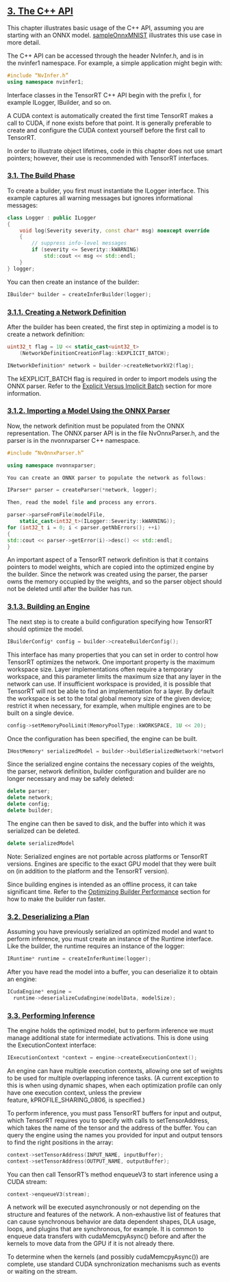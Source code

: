 ## [3. The C++ API](https://docs.nvidia.com/deeplearning/tensorrt/developer-guide/index.html#c_topics)

This chapter illustrates basic usage of the C++ API, assuming you are starting with an ONNX model. [sampleOnnxMNIST](https://github.com/NVIDIA/TensorRT/tree/main/samples/sampleOnnxMNIST) illustrates this use case in more detail.

The C++ API can be accessed through the header NvInfer.h, and is in the nvinfer1 namespace. For example, a simple application might begin with:
```cpp
#include “NvInfer.h”
using namespace nvinfer1;

```

Interface classes in the TensorRT C++ API begin with the prefix I, for example ILogger, IBuilder, and so on.

A CUDA context is automatically created the first time TensorRT makes a call to CUDA, if none exists before that point. It is generally preferable to create and configure the CUDA context yourself before the first call to TensorRT.

In order to illustrate object lifetimes, code in this chapter does not use smart pointers; however, their use is recommended with TensorRT interfaces.

### [3.1. The Build Phase](https://docs.nvidia.com/deeplearning/tensorrt/developer-guide/index.html#build-phase-c)

To create a builder, you first must instantiate the ILogger interface. This example captures all warning messages but ignores informational messages:
```cpp
class Logger : public ILogger           
{
    void log(Severity severity, const char* msg) noexcept override
    {
        // suppress info-level messages
        if (severity <= Severity::kWARNING)
            std::cout << msg << std::endl;
    }
} logger;
```

You can then create an instance of the builder:
```cpp
IBuilder* builder = createInferBuilder(logger);
```

### [3.1.1. Creating a Network Definition](https://docs.nvidia.com/deeplearning/tensorrt/developer-guide/index.html#create_network_c)

After the builder has been created, the first step in optimizing a model is to create a network definition:
```cpp
uint32_t flag = 1U << static_cast<uint32_t>
    (NetworkDefinitionCreationFlag::kEXPLICIT_BATCH); 

INetworkDefinition* network = builder->createNetworkV2(flag);

```

The kEXPLICIT_BATCH flag is required in order to import models using the ONNX parser. Refer to the [Explicit Versus Implicit Batch](https://docs.nvidia.com/deeplearning/tensorrt/developer-guide/index.html#explicit-implicit-batch "TensorRT supports two modes for specifying a network: explicit batch and implicit batch.") section for more information.

### [3.1.2. Importing a Model Using the ONNX Parser](https://docs.nvidia.com/deeplearning/tensorrt/developer-guide/index.html#import_onnx_c)

Now, the network definition must be populated from the ONNX representation. The ONNX parser API is in the file NvOnnxParser.h, and the parser is in the nvonnxparser C++ namespace.
```cpp
#include “NvOnnxParser.h”

using namespace nvonnxparser;

You can create an ONNX parser to populate the network as follows:

IParser* parser = createParser(*network, logger);

Then, read the model file and process any errors.

parser->parseFromFile(modelFile, 
    static_cast<int32_t>(ILogger::Severity::kWARNING));
for (int32_t i = 0; i < parser.getNbErrors(); ++i)
{
std::cout << parser->getError(i)->desc() << std::endl;
}
```
An important aspect of a TensorRT network definition is that it contains pointers to model weights, which are copied into the optimized engine by the builder. Since the network was created using the parser, the parser owns the memory occupied by the weights, and so the parser object should not be deleted until after the builder has run.

### [3.1.3. Building an Engine](https://docs.nvidia.com/deeplearning/tensorrt/developer-guide/index.html#build_engine_c)

The next step is to create a build configuration specifying how TensorRT should optimize the model.
```cpp
IBuilderConfig* config = builder->createBuilderConfig();
```
This interface has many properties that you can set in order to control how TensorRT optimizes the network. One important property is the maximum workspace size. Layer implementations often require a temporary workspace, and this parameter limits the maximum size that any layer in the network can use. If insufficient workspace is provided, it is possible that TensorRT will not be able to find an implementation for a layer. By default the workspace is set to the total global memory size of the given device; restrict it when necessary, for example, when multiple engines are to be built on a single device.
```cpp
config->setMemoryPoolLimit(MemoryPoolType::kWORKSPACE, 1U << 20);
```

Once the configuration has been specified, the engine can be built.
```cpp
IHostMemory* serializedModel = builder->buildSerializedNetwork(*network, *config);
```
Since the serialized engine contains the necessary copies of the weights, the parser, network definition, builder configuration and builder are no longer necessary and may be safely deleted:
```cpp
delete parser;
delete network;
delete config;
delete builder;
```
The engine can then be saved to disk, and the buffer into which it was serialized can be deleted.
```cpp
delete serializedModel
```

Note: Serialized engines are not portable across platforms or TensorRT versions. Engines are specific to the exact GPU model that they were built on (in addition to the platform and the TensorRT version).

Since building engines is intended as an offline process, it can take significant time. Refer to the [Optimizing Builder Performance](https://docs.nvidia.com/deeplearning/tensorrt/developer-guide/index.html#opt-builder-perf "For each layer, the TensorRT builder profiles all the available tactics to search for the fastest inference engine plan. The builder time can be long if the model has a large number of layers or complicated topology. The following sections provide options to reduce builder time.") section for how to make the builder run faster.

### [3.2. Deserializing a Plan](https://docs.nvidia.com/deeplearning/tensorrt/developer-guide/index.html#perform_inference_c)

Assuming you have previously serialized an optimized model and want to perform inference, you must create an instance of the Runtime interface. Like the builder, the runtime requires an instance of the logger:
```cpp
IRuntime* runtime = createInferRuntime(logger);
```
After you have read the model into a buffer, you can deserialize it to obtain an engine:
```cpp
ICudaEngine* engine = 
  runtime->deserializeCudaEngine(modelData, modelSize);
```
### [3.3. Performing Inference](https://docs.nvidia.com/deeplearning/tensorrt/developer-guide/index.html#perform-inference)

The engine holds the optimized model, but to perform inference we must manage additional state for intermediate activations. This is done using the ExecutionContext interface:
```cpp
IExecutionContext *context = engine->createExecutionContext();
```

An engine can have multiple execution contexts, allowing one set of weights to be used for multiple overlapping inference tasks. (A current exception to this is when using dynamic shapes, when each optimization profile can only have one execution context, unless the preview feature, kPROFILE_SHARING_0806, is specified.)

To perform inference, you must pass TensorRT buffers for input and output, which TensorRT requires you to specify with calls to setTensorAddress, which takes the name of the tensor and the address of the buffer. You can query the engine using the names you provided for input and output tensors to find the right positions in the array:
```cpp
context->setTensorAddress(INPUT_NAME, inputBuffer);
context->setTensorAddress(OUTPUT_NAME, outputBuffer);
```


You can then call TensorRT’s method enqueueV3 to start inference using a CUDA stream:
```cpp
context->enqueueV3(stream);
```

A network will be executed asynchronously or not depending on the structure and features of the network. A non-exhaustive list of features that can cause synchronous behavior are data dependent shapes, DLA usage, loops, and plugins that are synchronous, for example. It is common to enqueue data transfers with cudaMemcpyAsync() before and after the kernels to move data from the GPU if it is not already there.

To determine when the kernels (and possibly cudaMemcpyAsync()) are complete, use standard CUDA synchronization mechanisms such as events or waiting on the stream.